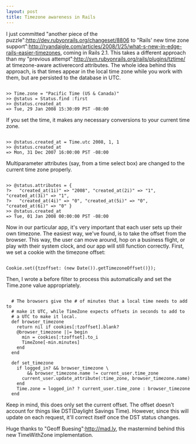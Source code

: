 ```yaml
--- 
layout: post
title: Timezone awareness in Rails
---
```

I just committed "another piece of the puzzle":http://dev.rubyonrails.org/changeset/8806 to "Rails' new time zone support":http://ryandaigle.com/articles/2008/1/25/what-s-new-in-edge-rails-easier-timezones, coming in Rails 2.1.  This takes a different approach than my "previous attempt":http://svn.rubyonrails.org/rails/plugins/tztime/ at timezone-aware activerecord attributes. The whole idea behind this approach, is that times appear in the local time zone while you work with them, but are persisted to the database in UTC.

<pre><code>
>> Time.zone = "Pacific Time (US & Canada)"
>> @status = Status.find :first
>> @status.created_at
=> Tue, 29 Jan 2008 15:30:09 PST -08:00
</code></pre>

If you set the time, it makes any necessary conversions to your current time zone.

<pre><code>
>> @status.created_at = Time.utc 2008, 1, 1
>> @status.created_at
=> Mon, 31 Dec 2007 16:00:00 PST -08:00
</code></pre>

Multiparameter attributes (say, from a time select box) are changed to the current time zone properly.

<pre><code>
>> @status.attributes = {
?>   "created_at(1i)" => "2008", "created_at(2i)" => "1", "created_at(3i)" => "1", 
?>   "created_at(4i)" => "0", "created_at(5i)" => "0", "created_at(6i)" => "0" }
>> @status.created_at
=> Tue, 01 Jan 2008 00:00:00 PST -08:00
</code></pre>

Now in our particular app, it's very important that each user sets up their own timezone.  The easiest way, we've found, is to take the offset from the browser.  This way, the user can move around, hop on a business flight, or play with their system clock, and our app will still function correctly.  First, we set a cookie with the timezone offset:

<pre><code>
Cookie.set({tzoffset: (new Date()).getTimezoneOffset()});
</code></pre>

Then, I wrote a before filter to process this automatically and set the Time.zone value appropriately.

<pre><code>
  # The browsers give the # of minutes that a local time needs to add to
  # make it UTC, while TimeZone expects offsets in seconds to add to 
  # a UTC to make it local.
  def browser_timezone
    return nil if cookies[:tzoffset].blank?
    @browser_timezone ||= begin
      min = cookies[:tzoffset].to_i
      TimeZone[-min.minutes]
    end
  end

  def set_timezone
    if logged_in? && browser_timezone \
        && browser_timezone.name != current_user.time_zone
      current_user.update_attribute(:time_zone, browser_timezone.name)
    end
    Time.zone = logged_in? ? current_user.time_zone : browser_timezone
  end
</code></pre>

Keep in mind, this does only set the current offset.  The offset doesn't account for things like DST(Daylight Savings Time).  However, since this will update on each request, it'll correct itself once the DST status changes.

Huge thanks to "Geoff Buesing":http://mad.ly, the mastermind behind this new TimeWithZone implementation.  
